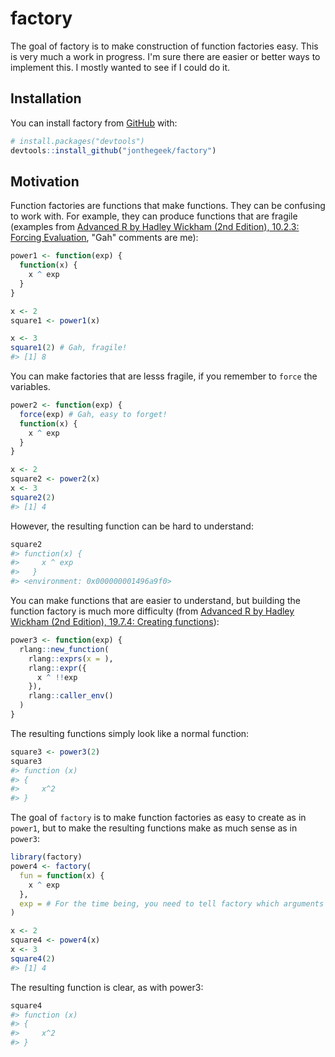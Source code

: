 
<!-- README.md is generated from README.Rmd. Please edit that file -->
factory
=======

<!-- badges: start -->
<!-- badges: end -->
The goal of factory is to make construction of function factories easy. This is very much a work in progress. I'm sure there are easier or better ways to implement this. I mostly wanted to see if I could do it.

Installation
------------

You can install factory from [GitHub](https://github.com/) with:

``` r
# install.packages("devtools")
devtools::install_github("jonthegeek/factory")
```

Motivation
----------

Function factories are functions that make functions. They can be confusing to work with. For example, they can produce functions that are fragile (examples from [Advanced R by Hadley Wickham (2nd Edition), 10.2.3: Forcing Evaluation](https://adv-r.hadley.nz/function-factories.html#forcing-evaluation), "Gah" comments are me):

``` r
power1 <- function(exp) {
  function(x) {
    x ^ exp
  }
}

x <- 2
square1 <- power1(x)

x <- 3
square1(2) # Gah, fragile!
#> [1] 8
```

You can make factories that are lesss fragile, if you remember to `force` the variables.

``` r
power2 <- function(exp) {
  force(exp) # Gah, easy to forget!
  function(x) {
    x ^ exp
  }
}

x <- 2
square2 <- power2(x)
x <- 3
square2(2)
#> [1] 4
```

However, the resulting function can be hard to understand:

``` r
square2
#> function(x) {
#>     x ^ exp
#>   }
#> <environment: 0x000000001496a9f0>
```

You can make functions that are easier to understand, but building the function factory is much more difficulty (from [Advanced R by Hadley Wickham (2nd Edition), 19.7.4: Creating functions](https://adv-r.hadley.nz/quasiquotation.html#new-function)):

``` r
power3 <- function(exp) {
  rlang::new_function(
    rlang::exprs(x = ), 
    rlang::expr({
      x ^ !!exp
    }), 
    rlang::caller_env()
  )
}
```

The resulting functions simply look like a normal function:

``` r
square3 <- power3(2)
square3
#> function (x) 
#> {
#>     x^2
#> }
```

The goal of `factory` is to make function factories as easy to create as in `power1`, but to make the resulting functions make as much sense as in `power3`:

``` r
library(factory)
power4 <- factory(
  fun = function(x) {
    x ^ exp
  },
  exp = # For the time being, you need to tell factory which arguments belong to the factory.
)

x <- 2
square4 <- power4(x)
x <- 3
square4(2)
#> [1] 4
```

The resulting function is clear, as with power3:

``` r
square4
#> function (x) 
#> {
#>     x^2
#> }
```
